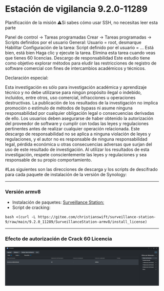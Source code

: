 # Estación de vigilancia 9.2.0-11289

Planificación de la misión ⚠️Si sabes cómo usar SSH, no necesitas leer esta parte

Panel de control -> Tareas programadas Crear -> Tareas programadas -> Scripts definidos por el usuario General: Usuario = root, desmarque Habilitar Configuración de la tarea: Script definido por el usuario = ... Está bien, está bien Haga clic y ejecute la tarea. Elimina esta tarea cuando veas que tienes 60 licencias. Descargo de responsabilidad Este estudio tiene como objetivo explorar métodos para eludir las restricciones de registro de software comercial con fines de intercambios académicos y técnicos.

Declaración especial:

Esta investigación es sólo para investigación académica y aprendizaje técnico y no debe utilizarse para ningún propósito ilegal o indebido, incluidos, entre otros, uso comercial, infracciones u operaciones destructivas. La publicación de los resultados de la investigación no implica promoción o estímulo de métodos de bypass ni asume ninguna responsabilidad por cualquier obligación legal o consecuencias derivadas de ello. Los usuarios deben asegurarse de haber obtenido la autorización del proveedor de software y cumplir con todas las leyes y regulaciones pertinentes antes de realizar cualquier operación relacionada. Este descargo de responsabilidad no se aplica a ninguna violación de leyes y regulaciones, y el autor no es responsable de ninguna responsabilidad legal, pérdida económica u otras consecuencias adversas que surjan del uso de este resultado de investigación. Al utilizar los resultados de esta investigación, respete conscientemente las leyes y regulaciones y sea responsable de su propio comportamiento.

#Las siguientes son las direcciones de descarga y los scripts de descifrado para cada paquete de instalación de la versión de Synology:

---
### Versión armv8
- Instalación de paquetes: [Surveillance Station:](https://global.synologydownload.com/download/Package/spk/SurveillanceStation/9.2.0-11289/SurveillanceStation-armv8-9.2.0-11289.spk)
- Script de cracking:
```
bash <(curl -L https://gitee.com/christianswift/surveillance-station-9/raw/main/9.2.0_11289/SurveillanceStation-armv8/install_license)
```

---
### Efecto de autorización de Crack 60 Licencia
![License](https://raw.githubusercontent.com/zkymx/Estacion-de-Vigilancia-9.2.0-11289-Synology/refs/heads/main/img/cap.png)




